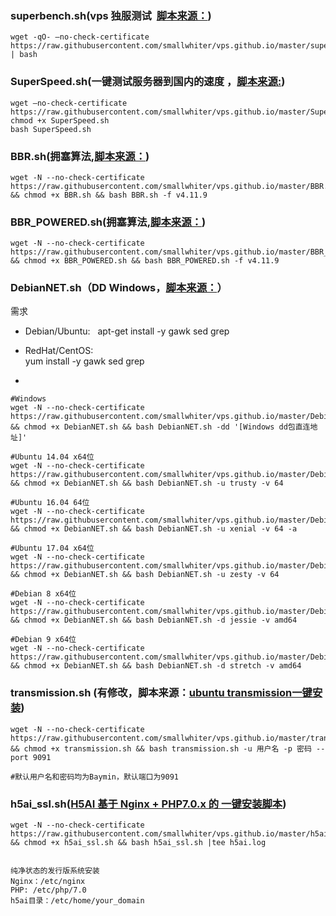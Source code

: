 ### superbench.sh(vps 独服测试  [脚本来源：](https://www.oldking.net/350.html))

```
wget -qO- –no-check-certificate https://raw.githubusercontent.com/smallwhiter/vps.github.io/master/superbench.sh | bash

```



### SuperSpeed.sh(一键测试服务器到国内的速度 ，[脚本来源:](https://www.oldking.net/305.html))

```
wget –no-check-certificate https://raw.githubusercontent.com/smallwhiter/vps.github.io/master/SuperSpeed.sh 
chmod +x SuperSpeed.sh
bash SuperSpeed.sh
```



### BBR.sh(拥塞算法,[脚本来源：](https://moeclub.org/2017/06/06/249/))

```
wget -N --no-check-certificate https://raw.githubusercontent.com/smallwhiter/vps.github.io/master/BBR.sh && chmod +x BBR.sh && bash BBR.sh -f v4.11.9

```



### BBR_POWERED.sh(拥塞算法,[脚本来源：](https://moeclub.org/2017/06/24/278/))

```
wget -N --no-check-certificate https://raw.githubusercontent.com/smallwhiter/vps.github.io/master/BBR_POWERED.sh && chmod +x BBR_POWERED.sh && bash BBR_POWERED.sh -f v4.11.9

```

### DebianNET.sh（DD Windows，[脚本来源：](https://moeclub.org/2017/11/19/483/)）
需求
- Debian/Ubuntu:  
apt-get install -y gawk sed grep
 
- RedHat/CentOS:  
yum install -y gawk sed grep

-
```
#Windows
wget -N --no-check-certificate https://raw.githubusercontent.com/smallwhiter/vps.github.io/master/DebianNET.sh && chmod +x DebianNET.sh && bash DebianNET.sh -dd '[Windows dd包直连地址]'

#Ubuntu 14.04 x64位
wget -N --no-check-certificate https://raw.githubusercontent.com/smallwhiter/vps.github.io/master/DebianNET.sh && chmod +x DebianNET.sh && bash DebianNET.sh -u trusty -v 64

#Ubuntu 16.04 64位
wget -N --no-check-certificate https://raw.githubusercontent.com/smallwhiter/vps.github.io/master/DebianNET.sh && chmod +x DebianNET.sh && bash DebianNET.sh -u xenial -v 64 -a

#Ubuntu 17.04 x64位
wget -N --no-check-certificate https://raw.githubusercontent.com/smallwhiter/vps.github.io/master/DebianNET.sh && chmod +x DebianNET.sh && bash DebianNET.sh -u zesty -v 64

#Debian 8 x64位
wget -N --no-check-certificate https://raw.githubusercontent.com/smallwhiter/vps.github.io/master/DebianNET.sh && chmod +x DebianNET.sh && bash DebianNET.sh -d jessie -v amd64

#Debian 9 x64位
wget -N --no-check-certificate https://raw.githubusercontent.com/smallwhiter/vps.github.io/master/DebianNET.sh && chmod +x DebianNET.sh && bash DebianNET.sh -d stretch -v amd64
```



### transmission.sh (有修改，脚本来源：[ubuntu transmission一键安装](http://xiaofd.win/ubuntu-transmission-onekey-with-transmission-cli-and-rss.html))
```
wget -N --no-check-certificate https://raw.githubusercontent.com/smallwhiter/vps.github.io/master/transmission.sh && chmod +x transmission.sh && bash transmission.sh -u 用户名 -p 密码 --port 9091

#默认用户名和密码均为Baymin，默认端口为9091
```

### h5ai_ssl.sh([H5AI 基于 Nginx + PHP7.0.x 的 一键安装脚本](https://github.com/wulabing/h5ai_onekey_install-lnp-))
```
wget -N --no-check-certificate https://raw.githubusercontent.com/smallwhiter/vps.github.io/master/h5ai_ssl.sh && chmod +x h5ai_ssl.sh && bash h5ai_ssl.sh |tee h5ai.log


纯净状态的发行版系统安装  
Nginx：/etc/nginx  
PHP: /etc/php/7.0  
h5ai目录：/etc/home/your_domain  

```

